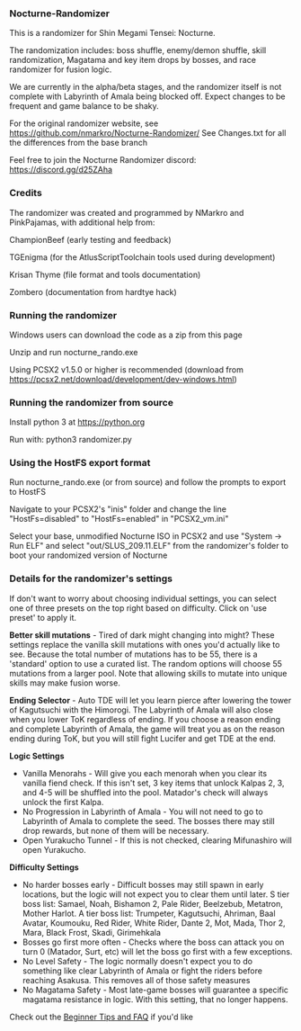 ### Nocturne-Randomizer

This is a randomizer for Shin Megami Tensei: Nocturne.

The randomization includes: boss shuffle, enemy/demon shuffle, skill randomization, Magatama and key item drops by bosses, and race randomizer for fusion logic.

We are currently in the alpha/beta stages, and the randomizer itself is not complete with Labyrinth of Amala being blocked off. Expect changes to be frequent and game balance to be shaky.

For the original randomizer website, see https://github.com/nmarkro/Nocturne-Randomizer/
See Changes.txt for all the differences from the base branch

Feel free to join the Nocturne Randomizer discord: https://discord.gg/d25ZAha

### Credits

The randomizer was created and programmed by NMarkro and PinkPajamas, with additional help from:

ChampionBeef (early testing and feedback)

TGEnigma (for the AtlusScriptToolchain tools used during development)

Krisan Thyme (file format and tools documentation)

Zombero (documentation from hardtye hack)

### Running the randomizer

Windows users can download the code as a zip from this page

Unzip and run nocturne_rando.exe

Using PCSX2 v1.5.0 or higher is recommended (download from https://pcsx2.net/download/development/dev-windows.html)

### Running the randomizer from source

Install python 3 at https://python.org

Run with: python3 randomizer.py

### Using the HostFS export format
Run nocturne_rando.exe (or from source) and follow the prompts to export to HostFS

Navigate to your PCSX2's "inis" folder and change the line "HostFs=disabled" to "HostFs=enabled" in "PCSX2_vm.ini"

Select your base, unmodified Nocturne ISO in PCSX2 and use "System -> Run ELF" and select "out/SLUS_209.11.ELF" from the randomizer's folder to boot your randomized version of Nocturne 

### Details for the randomizer's settings

If don't want to worry about choosing individual settings, you can select one of three presets on the top right based on difficulty. Click on 'use preset' to apply it.

**Better skill mutations** - Tired of dark might changing into might? These settings replace the vanilla skill mutations with ones you'd actually like to see. Because the total number of mutations has to be 55, there is a 'standard' option to use a curated list. The random options will choose 55 mutations from a larger pool. Note that allowing skills to mutate into unique skills may make fusion worse.

**Ending Selector** - Auto TDE will let you learn pierce after lowering the tower of Kagutsuchi with the Himorogi. The Labyrinth of Amala will also close when you lower ToK regardless of ending. If you choose a reason ending and complete Labyrinth of Amala, the game will treat you as on the reason ending during ToK, but you will still fight Lucifer and get TDE at the end.

**Logic Settings**
* Vanilla Menorahs - Will give you each menorah when you clear its vanilla fiend check. If this isn't set, 3 key items that unlock Kalpas 2, 3, and 4-5 will be shuffled into the pool. Matador's check will always unlock the first Kalpa.
* No Progression in Labyrinth of Amala - You will not need to go to Labyrinth of Amala to complete the seed. The bosses there may still drop rewards, but none of them will be necessary.
* Open Yurakucho Tunnel - If this is not checked, clearing Mifunashiro will open Yurakucho.

**Difficulty Settings**
* No harder bosses early - Difficult bosses may still spawn in early locations, but the logic will not expect you to clear them until later. S tier boss list: Samael, Noah, Bishamon 2, Pale Rider, Beelzebub, Metatron, Mother Harlot. A tier boss list: Trumpeter, Kagutsuchi, Ahriman, Baal Avatar, Koumouku, Red Rider, White Rider, Dante 2, Mot, Mada, Thor 2, Mara, Black Frost, Skadi, Girimehkala
* Bosses go first more often - Checks where the boss can attack you on turn 0 (Matador, Surt, etc) will let the boss go first with a few exceptions.
* No Level Safety - The logic normally doesn't expect you to do something like clear Labyrinth of Amala or fight the riders before reaching Asakusa. This removes all of those safety measures
* No Magatama Safety - Most late-game bosses will guarantee a specific magatama resistance in logic. With this setting, that no longer happens.

Check out the [Beginner Tips and FAQ](Tips_and_FAQ.md) if you'd like
